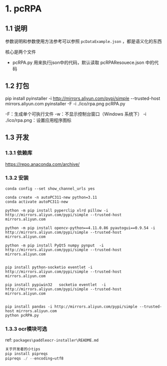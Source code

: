 # 1. pcRPA

## 1.1 说明

参数说明和参数使用方法参考可以参照 `pcDataExample.json` ，都是语义化的东西

核心是两个文件

- pcRPA.py  用来执行json中的代码，默认读取 pcRPAResouece.json 中的代码 

## 1.2 打包

pip install pyinstaller  -i http://mirrors.aliyun.com/pypi/simple --trusted-host mirrors.aliyun.com
pyinstaller -F  -i ./ico/rpa.png  pcRPA.py

-F：生成单个可执行文件
-w：不显示控制台窗口（Windows 系统下）
-i ./ico/rpa.png：设置应用程序图标

## 1.3 开发

### 1.3.1 依赖库

https://repo.anaconda.com/archive/

### 1.3.2 安装

```shell
conda config --set show_channel_urls yes

conda create -n autoPC311-new python=3.11
conda activate autoPC311-new  

python -m pip install pyperclip xlrd pillow -i http://mirrors.aliyun.com/pypi/simple --trusted-host mirrors.aliyun.com

python -m pip install opencv-python==4.11.0.86 pyautogui==0.9.54 -i http://mirrors.aliyun.com/pypi/simple --trusted-host mirrors.aliyun.com

python -m pip install PyQt5 numpy pynput  -i http://mirrors.aliyun.com/pypi/simple --trusted-host mirrors.aliyun.com 


pip install python-socketio eventlet -i http://mirrors.aliyun.com/pypi/simple --trusted-host mirrors.aliyun.com

pip install pypiwin32   socketio eventlet  -i http://mirrors.aliyun.com/pypi/simple --trusted-host mirrors.aliyun.com


pip install pandas -i http://mirrors.aliyun.com/pypi/simple --trusted-host mirrors.aliyun.com
python pcRPA.py  
```



### 1.3.3 ocr模块可选

ref: `packages\paddleocr-installer\README.md`



```js
关于开发者的小tips
pip install pipreqs
pipreqs ./ --encoding=utf8

```



